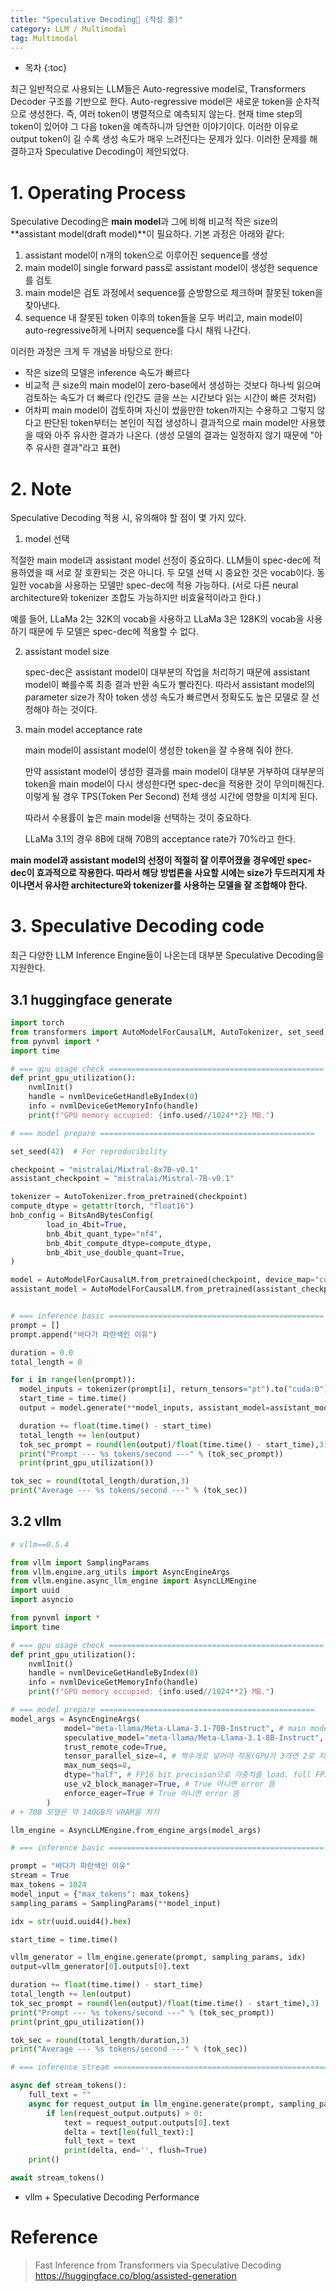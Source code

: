 ```yaml
---
title: "Speculative Decoding🚀 (작성 중)"
category: LLM / Multimodal
tag: Multimodal
---
```








* 목차
{:toc}











최근 일반적으로 사용되는 LLM들은 Auto-regressive model로, Transformers Decoder 구조를 기반으로 한다. Auto-regressive model은 새로운 token을 순차적으로 생성한다. 즉, 여러 token이 병렬적으로 예측되지 않는다. 현재 time step의 token이 있어야 그 다음 token을 예측하니까 당연한 이야기이다. 이러한 이유로 output token이 길 수록 생성 속도가 매우 느려진다는 문제가 있다. 이러한 문제를 해결하고자 Speculative Decoding이 제안되었다. 

# 1. Operating Process

Speculative Decoding은 **main model**과 그에 비해 비교적 작은 size의 **assistant model(draft model)**이 필요하다. 기본 과정은 아래와 같다:

1. assistant model이 n개의 token으로 이루어진 sequence를 생성
2. main model이 single forward pass로  assistant model이 생성한 sequence를 검토
3. main model은 검토 과정에서 sequence를 순방향으로 체크하며 잘못된 token을 찾아낸다.
4. sequence 내 잘못된 token 이후의 token들을 모두 버리고, main model이 auto-regressive하게 나머지 sequence를 다시 채워 나간다.

이러한 과정은 크게 두 개념을 바탕으로 한다:

- 작은 size의 모델은 inference 속도가 빠르다
- 비교적 큰 size의 main model이 zero-base에서 생성하는 것보다 하나씩 읽으며 검토하는 속도가 더 빠르다 (인간도 글을 쓰는 시간보다 읽는 시간이 빠른 것처럼)
- 어차피 main model이 검토하며 자신이 썼을만한 token까지는 수용하고 그렇지 않다고 판단된 token부터는 본인이 직접 생성하니 결과적으로 main model만 사용했을 때와 아주 유사한 결과가 나온다. (생성 모델의 결과는 일정하지 않기 때문에 "아주 유사한 결과"라고 표현)

# 2. Note

Speculative Decoding 적용 시, 유의해야 할 점이 몇 가지 있다.

1. model 선택
   
  적절한 main model과 assistant model 선정이 중요하다. LLM들이 spec-dec에 적용하였을 때 서로 잘 호환되는 것은 아니다. 두 모델 선택 시 중요한 것은 vocab이다. 동일한 vocab을 사용하는 모델만 spec-dec에 적용 가능하다. (서로 다른 neural architecture와 tokenizer 조합도 가능하지만 비효율적이라고 한다.)

  예를 들어, LLaMa 2는 32K의 vocab을 사용하고 LLaMa 3은 128K의 vocab을 사용하기 때문에 두 모델은 spec-dec에 적용할 수 없다.
  
2. assistant model size

   spec-dec은 assistant model이 대부분의 작업을 처리하기 때문에 assistant model이 빠를수록 최종 결과 반환 속도가 빨라진다. 따라서 assistant model의 parameter size가 작아 token 생성 속도가 빠르면서 정확도도 높은 모델로 잘 선정해야 하는 것이다.

3. main model acceptance rate

   main model이 assistant model이 생성한 token을 잘 수용해 줘야 한다.

   만약 assistant model이 생성한 결과를 main model이 대부분 거부하여 대부분의 token을 main model이 다시 생성한다면 spec-dec을 적용한 것이 무의미해진다. 이렇게 될 경우 TPS(Token Per Second) 전체 생성 시간에 영향을 미치게 된다.

   따라서 수용률이 높은 main model을 선택하는 것이 중요하다.

   LLaMa 3.1의 경우 8B에 대해 70B의 acceptance rate가 70%라고 한다.

**main model과 assistant model의 선정이 적절히 잘 이루어졌을 경우에만 spec-dec이 효과적으로 작용한다. 따라서 해당 방법론을 사요할 시에는 size가 두드러지게 차이나면서 유사한 architecture와 tokenizer를 사용하는 모델을 잘 조합해야 한다.**

# 3. Speculative Decoding code
최근 다양한 LLM Inference Engine들이 나온는데 대부분 Speculative Decoding을 지원한다.

## 3.1 huggingface generate

```python
import torch
from transformers import AutoModelForCausalLM, AutoTokenizer, set_seed, BitsAndBytesConfig
from pynvml import *
import time

# === gpu usage check ================================================
def print_gpu_utilization():
    nvmlInit()
    handle = nvmlDeviceGetHandleByIndex(0)
    info = nvmlDeviceGetMemoryInfo(handle)
    print(f"GPU memory occupied: {info.used//1024**2} MB.")

# === model prepare ================================================

set_seed(42)  # For reproducibility

checkpoint = "mistralai/Mixtral-8x7B-v0.1"
assistant_checkpoint = "mistralai/Mistral-7B-v0.1"

tokenizer = AutoTokenizer.from_pretrained(checkpoint)
compute_dtype = getattr(torch, "float16")
bnb_config = BitsAndBytesConfig(
        load_in_4bit=True,
        bnb_4bit_quant_type="nf4",
        bnb_4bit_compute_dtype=compute_dtype,
        bnb_4bit_use_double_quant=True,
)

model = AutoModelForCausalLM.from_pretrained(checkpoint, device_map="cuda", quantization_config=bnb_config)
assistant_model = AutoModelForCausalLM.from_pretrained(assistant_checkpoint, device_map="cuda", quantization_config=bnb_config)


# === inference basic ================================================
prompt = []
prompt.append("바다가 파란색인 이유")

duration = 0.0
total_length = 0

for i in range(len(prompt)):
  model_inputs = tokenizer(prompt[i], return_tensors="pt").to("cuda:0")
  start_time = time.time()
  output = model.generate(**model_inputs, assistant_model=assistant_model, max_length=500)[0] # assistant model 지정해준다.

  duration += float(time.time() - start_time)
  total_length += len(output)
  tok_sec_prompt = round(len(output)/float(time.time() - start_time),3)
  print("Prompt --- %s tokens/second ---" % (tok_sec_prompt))
  print(print_gpu_utilization())

tok_sec = round(total_length/duration,3)
print("Average --- %s tokens/second ---" % (tok_sec))

```

## 3.2 vllm
  
```python
# vllm==0.5.4

from vllm import SamplingParams
from vllm.engine.arg_utils import AsyncEngineArgs
from vllm.engine.async_llm_engine import AsyncLLMEngine
import uuid
import asyncio

from pynvml import *
import time

# === gpu usage check ================================================
def print_gpu_utilization():
    nvmlInit()
    handle = nvmlDeviceGetHandleByIndex(0)
    info = nvmlDeviceGetMemoryInfo(handle)
    print(f"GPU memory occupied: {info.used//1024**2} MB.")

# === model prepare ================================================
model_args = AsyncEngineArgs(
            model="meta-llama/Meta-Llama-3.1-70B-Instruct", # main model
            speculative_model="meta-llama/Meta-Llama-3.1-8B-Instruct", # assistant model
            trust_remote_code=True,
            tensor_parallel_size=4, # 짝수개로 넣어야 작동(GPU가 3개면 2로 지정)
            max_num_seqs=8,
            dtype="half", # FP16 bit precision으로 가중치를 load. full FP32보다 메모리 사용량이 절반으로 줄어듦.
            use_v2_block_manager=True, # True 아니면 error 뜸
            enforce_eager=True # True 아니면 error 뜸
        )
# + 70B 모델은 약 140GB의 VRAM을 차지

llm_engine = AsyncLLMEngine.from_engine_args(model_args)

# === inference basic ================================================

prompt = "바다가 파란색인 이유"
stream = True
max_tokens = 1024
model_input = {"max_tokens": max_tokens}
sampling_params = SamplingParams(**model_input)

idx = str(uuid.uuid4().hex)

start_time = time.time()

vllm_generator = llm_engine.generate(prompt, sampling_params, idx)
output=vllm_generator[0].outputs[0].text

duration += float(time.time() - start_time)
total_length += len(output)
tok_sec_prompt = round(len(output)/float(time.time() - start_time),3)
print("Prompt --- %s tokens/second ---" % (tok_sec_prompt))
print(print_gpu_utilization())

tok_sec = round(total_length/duration,3)
print("Average --- %s tokens/second ---" % (tok_sec))

# === inference stream ================================================

async def stream_tokens():
    full_text = ""
    async for request_output in llm_engine.generate(prompt, sampling_params, idx):
        if len(request_output.outputs) > 0:
            text = request_output.outputs[0].text
            delta = text[len(full_text):]
            full_text = text
            print(delta, end='', flush=True)
    print()

await stream_tokens()
```

  - vllm + Speculative Decoding Performance
 


# Reference 

> Fast Inference from Transformers via Speculative Decoding<br>
> https://huggingface.co/blog/assisted-generation
